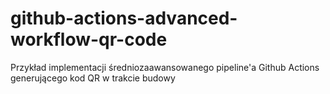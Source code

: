# github-actions-advanced-workflow-qr-code

Przykład implementacji średniozaawansowanego pipeline'a Github Actions generującego kod QR w trakcie budowy
